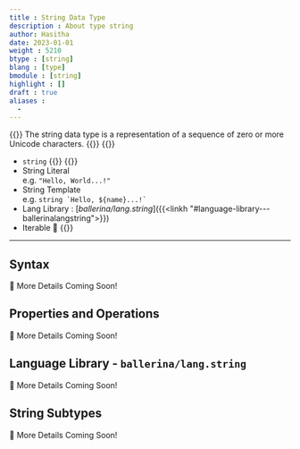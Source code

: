 ```yaml
---
title : String Data Type
description : About type string
author: Hasitha
date: 2023-01-01
weight : 5210
btype : [string]
blang : [type]
bmodule : [string]
highlight : []
draft : true
aliases :
  - 
---
```

{{<md class="summary">}} 
The string data type is a representation of a sequence of zero or more Unicode characters.
{{</md>}}
{{<md class="syntax">}}
* `string`
{{</md>}}
{{<md class="tldr">}} 
* String Literal<br> e.g. `"Hello, World...!"`
* String Template<br> e.g. `` string `Hello, ${name}...!` ``
* Lang Library : [*ballerina/lang.string*]({{<linkh "#language-library---ballerinalangstring">}})
* Iterable 🔁
{{</md>}}
<!--more-->
<hr>

## Syntax

🚧 More Details Coming Soon!

## Properties and Operations

🚧 More Details Coming Soon!

## Language Library - `ballerina/lang.string`

🚧 More Details Coming Soon!

## String Subtypes

🚧 More Details Coming Soon!
